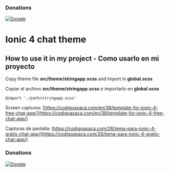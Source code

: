 ### Donations
[![Donate](https://img.shields.io/badge/Donate-PayPal-green.svg)](https://www.paypal.me/IvnAqn)


# Ionic 4 chat theme

## How to use it in my project - Como usarlo en mi proyecto

Copy theme file __src/theme/stringapp.scss__ and import in __global.scss__

Copiar el archivo __src/theme/stringapp.scss__ e importarlo en __global.scss__

```
@import './path/stringapp.scss'
```

Screen captures: [https://codigoaxaca.com/en/38/template-for-ionic-4-free-chat-app/](https://codigoaxaca.com/en/38/template-for-ionic-4-free-chat-app/)

Capturas de pantalla: [https://codigoaxaca.com/26/tema-para-ionic-4-gratis-chat-app/](https://codigoaxaca.com/26/tema-para-ionic-4-gratis-chat-app/)


### Donations
[![Donate](https://img.shields.io/badge/Donate-PayPal-green.svg)](https://www.paypal.me/IvnAqn)
